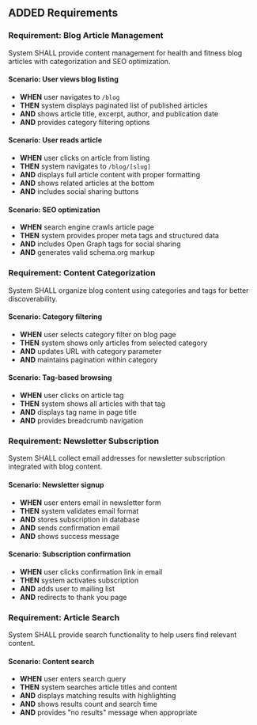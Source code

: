 ## ADDED Requirements

### Requirement: Blog Article Management
System SHALL provide content management for health and fitness blog articles with categorization and SEO optimization.

#### Scenario: User views blog listing
- **WHEN** user navigates to `/blog`
- **THEN** system displays paginated list of published articles
- **AND** shows article title, excerpt, author, and publication date
- **AND** provides category filtering options

#### Scenario: User reads article
- **WHEN** user clicks on article from listing
- **THEN** system navigates to `/blog/[slug]`
- **AND** displays full article content with proper formatting
- **AND** shows related articles at the bottom
- **AND** includes social sharing buttons

#### Scenario: SEO optimization
- **WHEN** search engine crawls article page
- **THEN** system provides proper meta tags and structured data
- **AND** includes Open Graph tags for social sharing
- **AND** generates valid schema.org markup

### Requirement: Content Categorization
System SHALL organize blog content using categories and tags for better discoverability.

#### Scenario: Category filtering
- **WHEN** user selects category filter on blog page
- **THEN** system shows only articles from selected category
- **AND** updates URL with category parameter
- **AND** maintains pagination within category

#### Scenario: Tag-based browsing
- **WHEN** user clicks on article tag
- **THEN** system shows all articles with that tag
- **AND** displays tag name in page title
- **AND** provides breadcrumb navigation

### Requirement: Newsletter Subscription
System SHALL collect email addresses for newsletter subscription integrated with blog content.

#### Scenario: Newsletter signup
- **WHEN** user enters email in newsletter form
- **THEN** system validates email format
- **AND** stores subscription in database
- **AND** sends confirmation email
- **AND** shows success message

#### Scenario: Subscription confirmation
- **WHEN** user clicks confirmation link in email
- **THEN** system activates subscription
- **AND** adds user to mailing list
- **AND** redirects to thank you page

### Requirement: Article Search
System SHALL provide search functionality to help users find relevant content.

#### Scenario: Content search
- **WHEN** user enters search query
- **THEN** system searches article titles and content
- **AND** displays matching results with highlighting
- **AND** shows results count and search time
- **AND** provides "no results" message when appropriate